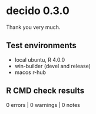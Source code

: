 # decido 0.3.0

Thank you very much. 

## Test environments

* local ubuntu, R 4.0.0
* win-builder (devel and release)
* macos  r-hub

## R CMD check results

0 errors | 0 warnings | 0 notes


